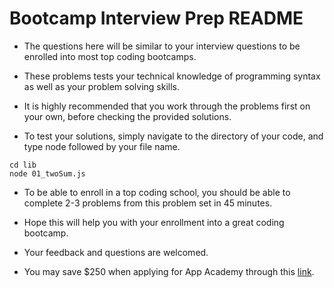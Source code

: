 # Bootcamp Interview Prep README

- The questions here will be similar to your interview questions to be enrolled into most top coding bootcamps.

- These problems tests your technical knowledge of programming syntax as well as your problem solving skills.

- It is highly recommended that you work through the problems first on your own, before checking the provided solutions.

- To test your solutions, simply navigate to the directory of your code, and type node followed by your file name.

```
cd lib
node 01_twoSum.js
```

- To be able to enroll in a top coding school, you should be able to complete 2-3 problems from this problem set in 45 minutes.

- Hope this will help you with your enrollment into a great coding bootcamp.

- Your feedback and questions are welcomed.

- You may save $250 when applying for App Academy through this [link](https://l.facebook.com/l.php?u=https%3A%2F%2Fwww.appacademy.io%2Freferral_redirect%3Fhash%3D59c6fbb2227611d7&h=ATPNxQr3CxfxOcDQjCr9RVLEXWAwLzq-W1-LCS48n-6oka7RCjU8BWgknetTqIJI-r0iDd724UXCpDcvfsMv8TWgd77cBYQaw-0CNxpZxwqtV_Y1ZiPopZFyWic_1DFdWjbtofDW9ZbXb18cQuX3VJJ3b0o).
